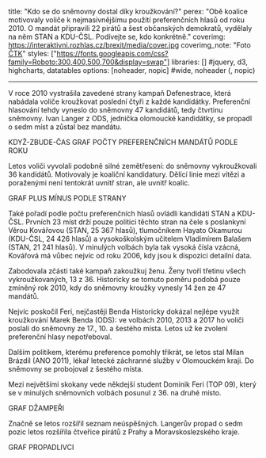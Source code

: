 title: "Kdo se do sněmovny dostal díky kroužkování?"
perex: "Obě koalice motivovaly voliče k nejmasivnějšímu použití preferenčních hlasů od roku 2010. O mandát připravili 22 pirátů a šest občanských demokratů, vydělaly na něm STAN a KDU-ČSL. Podívejte se, kdo konkrétně."
coverimg: https://interaktivni.rozhlas.cz/brexit/media/cover.jpg
coverimg_note: "Foto <a href='https://ctk.cz'>ČTK</a>"
styles: ["https://fonts.googleapis.com/css?family=Roboto:300,400,500,700&display=swap"]
libraries: [] #jquery, d3, highcharts, datatables
options: [noheader, nopic] #wide, noheader (, nopic)

---

<wide><div id="app"></div></wide>

V roce 2010 vystrašila zavedené strany kampaň Defenestrace, která nabádala voliče kroužkovat poslední čtyři z každé kandidátky. Preferenční hlasování tehdy vyneslo do sněmovny 47 kandidátů, tedy čtvrtinu sněmovny. Ivan Langer z ODS, jednička olomoucké kandidátky, se propadl o sedm míst a zůstal bez mandátu.

KDYŽ-ZBUDE-ČAS GRAF POČTY PREFERENČNÍCH MANDÁTŮ PODLE ROKU

Letos voliči vyvolali podobně silné zemětřesení: do sněmovny vykroužkovali 36 kandidátů. Motivovaly je koaliční kandidatury. Dělící linie mezi vítězi a poraženými není tentokrát uvnitř stran, ale uvnitř koalic.

GRAF PLUS MÍNUS PODLE STRANY

Také pořadí podle počtu preferenčních hlasů ovládli kandidáti STAN a KDU-ČSL. Prvních 23 míst drží pouze politici těchto stran na čele s poslankyní Věrou Kovářovou (STAN, 25 367 hlasů), tlumočníkem Hayato Okamurou (KDU-ČSL, 24 426 hlasů) a vysokoškolským učitelem Vladimírem Balašem (STAN, 21 241 hlasů). V minulých volbách byla tak vysoká čísla vzácná, Kovářová má vůbec nejvíc od roku 2006, kdy jsou k dispozici detailní data.

Zabodovala zčásti také kampaň zakoužkuj ženu. Ženy tvoří třetinu všech vykroužkovaných, 13 z 36. Historicky se tomuto poměru podobá pouze zmíněný rok 2010, kdy do sněmovny kroužky vynesly 14 žen ze 47 mandátů.

Nejvíc poskočil Feri, nejčastěji Benda
Historicky dokázal nejlépe využít kroužkování Marek Benda (ODS): ve volbách 2010, 2013 a 2017 ho voliči poslali do sněmovny ze 17., 10. a šestého místa. Letos už ke zvolení preferenční hlasy nepotřeboval.

Dalším politikem, kterému preference pomohly třikrát, se letos stal Milan Brázdil (ANO 2011), lékař letecké záchranné služby v Olomouckém kraji. Do sněmovny se probojoval z šestého místa.

Mezi největšími skokany vede někdejší student Dominik Feri (TOP 09), který se v minulých sněmovních volbách posunul z 36. na druhé místo.

GRAF DŽAMPEŘI

Značně se letos rozšířil seznam neúspěšných. Langerův propad o sedm pozic letos rozšířila čtveřice pirátů z Prahy a Moravskoslezského kraje.

GRAF PROPADLIVCI
